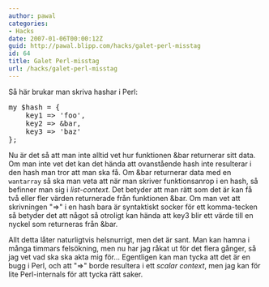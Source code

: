 ```yaml
---
author: pawal
categories:
- Hacks
date: 2007-01-06T00:00:12Z
guid: http://pawal.blipp.com/hacks/galet-perl-misstag
id: 64
title: Galet Perl-misstag
url: /hacks/galet-perl-misstag
---
```


Så här brukar man skriva hashar i Perl:
<pre>my $hash = {
    key1 =&gt; 'foo',
    key2 =&gt; &bar,
    key3 =&gt; 'baz'
};</pre>
Nu är det så att man inte alltid vet hur funktionen &bar returnerar sitt data. Om man inte vet det kan det hända att ovanstående hash inte resulterar i den hash man tror att man ska få. Om &bar returnerar data med en <code>wantarray</code> så ska man veta att när man skriver funktionsanrop i en hash, så befinner man sig i <em>list-context</em>. Det betyder att man rätt som det är kan få två eller fler värden returnerade från funktionen &bar. Om man vet att skrivningen "=&gt;" i en hash bara är syntaktiskt socker för ett komma-tecken så betyder det att något så otroligt kan hända att key3 blir ett värde till en nyckel som returneras från &bar.

Allt detta låter naturligtvis helsnurrigt, men det är sant. Man kan hamna i många timmars felsökning, men nu har jag råkat ut för det flera gånger, så jag vet vad ska ska akta mig för... Egentligen kan man tycka att det är en bugg i Perl, och att "=&gt;" borde resultera i ett <em>scalar context</em>, men jag kan för lite Perl-internals för att tycka rätt saker.